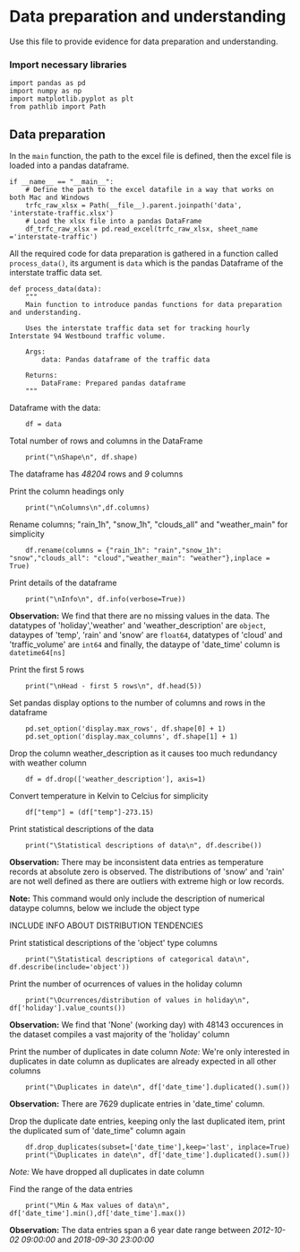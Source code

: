 # Data preparation and understanding

Use this file to provide evidence for data preparation and understanding.

### Import necessary libraries
```
import pandas as pd
import numpy as np
import matplotlib.pyplot as plt
from pathlib import Path
```
## Data preparation
In the `main` function, the path to the excel file is defined, then the excel file is loaded into a pandas dataframe.

```
if __name__ == "__main__":
    # Define the path to the excel datafile in a way that works on both Mac and Windows
    trfc_raw_xlsx = Path(__file__).parent.joinpath('data', 'interstate-traffic.xlsx')
    # Load the xlsx file into a pandas DataFrame 
    df_trfc_raw_xlsx = pd.read_excel(trfc_raw_xlsx, sheet_name ='interstate-traffic')
```
All the required code for data preparation is gathered in a function called `process_data()`, its argument is `data` which is the pandas Dataframe of the interstate traffic data set.

```
def process_data(data):
    """
    Main function to introduce pandas functions for data preparation and understanding.

    Uses the interstate traffic data set for tracking hourly Interstate 94 Westbound traffic volume.

    Args:
        data: Pandas dataframe of the traffic data

    Returns:
        DataFrame: Prepared pandas dataframe 
    """
```
Dataframe with the data:
```
    df = data
```
Total number of rows and columns in the DataFrame
```
    print("\nShape\n", df.shape)
```
The dataframe has *48204* rows and *9* columns

Print the column headings only
```
    print("\nColumns\n",df.columns)
```
Rename columns; "rain_1h", "snow_1h", "clouds_all" and "weather_main" for simplicity
```
    df.rename(columns = {"rain_1h": "rain","snow_1h": "snow","clouds_all": "cloud","weather_main": "weather"},inplace = True)
```
Print details of the dataframe 
```
    print("\nInfo\n", df.info(verbose=True))
```
**Observation:** We find that there are no missing values in the data. The datatypes of 'holiday','weather' and 'weather_description' are `object`, dataypes of 'temp', 'rain' and 'snow' are `float64`, datatypes of 'cloud' and 'traffic_volume' are `int64` and finally, the dataype of 'date_time' column is  `datetime64[ns]`

Print the first 5 rows
```
    print("\nHead - first 5 rows\n", df.head(5))
```
Set pandas display options to the number of columns and rows in the dataframe
```
    pd.set_option('display.max_rows', df.shape[0] + 1)
    pd.set_option('display.max_columns', df.shape[1] + 1)
```
Drop the column weather_description as it causes too much redundancy with weather column
```
    df = df.drop(['weather_description'], axis=1)
```
Convert temperature in Kelvin to Celcius for simplicity
```
    df["temp"] = (df["temp"]-273.15)
```

Print statistical descriptions of the data
```
    print("\Statistical descriptions of data\n", df.describe())
```
**Observation:** There may be inconsistent data entries as temperature records at absolute zero is observed. The distributions of 'snow' and 'rain' are not well defined as there are outliers with extreme high or low records.

**Note:** This command would only include the description of numerical dataype columns, below we include the object type

INCLUDE INFO ABOUT DISTRIBUTION TENDENCIES

Print statistical descriptions of the 'object' type columns
```
    print("\Statistical descriptions of categorical data\n", df.describe(include='object'))
```
Print the number of ocurrences of values in the holiday column
```
    print("\Ocurrences/distribution of values in holiday\n", df['holiday'].value_counts()) 
```
**Observation:** We find that 'None' (working day) with 48143 occurences in the dataset compiles a vast majority of the 'holiday' column

Print the number of duplicates in date column
*Note:* We're only interested in duplicates in date column as duplicates are already expected in all other columns
```
    print("\Duplicates in date\n", df['date_time'].duplicated().sum())
```
**Observation:** There are 7629 duplicate entries in 'date_time' column.

Drop the duplicate date entries, keeping only the last duplicated item, print the duplicated sum of 'date_time" column again
```
    df.drop_duplicates(subset=['date_time'],keep='last', inplace=True)
    print("\Duplicates in date\n", df['date_time'].duplicated().sum())
```
*Note:* We have dropped all duplicates in date column

Find the range of the data entries
```
    print("\Min & Max values of data\n", df['date_time'].min(),df['date_time'].max()) 
```
**Observation:** The data entries span a 6 year date range between *2012-10-02 09:00:00* and *2018-09-30 23:00:00*